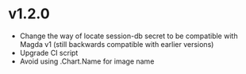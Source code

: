 # v1.2.0

- Change the way of locate session-db secret to be compatible with Magda v1 (still backwards compatible with earlier versions)
- Upgrade CI script
- Avoid using .Chart.Name for image name 